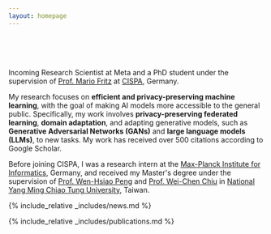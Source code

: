 ```yaml
---
layout: homepage
---
```


<h1 id="about-me"></h1>

<h2 style="margin: 80px 0px 10px;"></h2>

Incoming Research Scientist at Meta and a PhD student under the supervision of [Prof. Mario Fritz](https://cispa.saarland/group/fritz/) at [CISPA](https://cispa.de/en), Germany. 

My research focuses on **efficient and privacy-preserving machine learning**, with the goal of making AI models more accessible to the general public. Specifically, my work involves **privacy-preserving federated learning**, **domain adaptation**, and adapting generative models, such as **Generative Adversarial Networks (GANs)** and **large language models (LLMs)**, to new tasks. My work has received over 500 citations according to Google Scholar.

Before joining CISPA, I was a research intern at the [Max-Planck Institute for Informatics](https://www.mpi-inf.mpg.de/home), Germany, and received my Master's degree under the supervision of [Prof. Wen-Hsiao Peng](https://sites.google.com/g2.nctu.edu.tw/wpeng) and [Prof. Wei-Chen Chiu](https://walonchiu.github.io/) in [National Yang Ming Chiao Tung University](https://www.nycu.edu.tw/nycu/en/index), Taiwan.

<!-- <strong style="color:#e74d3c; font-weight:600"><strong style="color:#e74d3c; font-weight:600">I am actively seeking research scientist or engineer positions for 2025. If you find a potential good fit for me, please feel free to contact me.</strong> -->

{% include_relative _includes/news.md %}

{% include_relative _includes/publications.md %}
